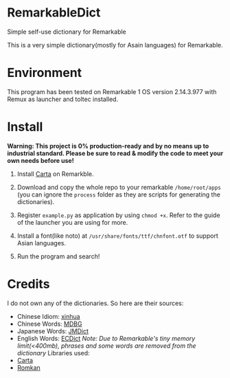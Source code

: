 # RemarkableDict
 Simple self-use dictionary for Remarkable

This is a very simple dictionary(mostly for Asain languages) for Remarkable.


# Environment
This program has been tested on Remarkable 1 OS version 2.14.3.977 with Remux as launcher and toltec installed.

# Install
**Warning: This project is 0% production-ready and by no means up to industrial standard. Please be sure to read & modify the code to meet your own needs before use!**

1. Install [Carta](https://github.com/Jayy001/Carta) on Remarkble.

2. Download and copy the whole repo to your remarkable `/home/root/apps` (you can ignore the `process` folder as they are scripts for generating the dictionaries).

3. Register `example.py` as application by using `chmod +x`. Refer to the guide of the launcher you are using for more.

4. Install a font(like noto) at `/usr/share/fonts/ttf/chnfont.otf` to support Asian languages.

5. Run the program and search!

# Credits
I do not own any of the dictionaries. So here are their sources:

- Chinese Idiom: [xinhua](https://github.com/pwxcoo/chinese-xinhua)
- Chinese Words: [MDBG](https://www.mdbg.net/chinese/dictionary)
- Japanese Words: [JMDict](http://www.edrdg.org/wiki/index.php/Main_Page)
- English Words: [ECDict](https://github.com/skywind3000/ECDICT) *Note: Due to Remarkable's tiny memory limit(<400mb), phrases and some words are removed from the dictionary*
Libraries used:
- [Carta](https://github.com/Jayy001/Carta)
- [Romkan](https://github.com/soimort/python-romkan)